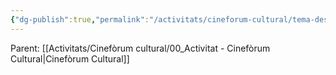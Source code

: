 ```yaml
---
{"dg-publish":true,"permalink":"/activitats/cineforum-cultural/tema-desport/"}
---
```


Parent: [[Activitats/Cinefòrum cultural/00_Activitat - Cinefòrum Cultural\|Cinefòrum Cultural]]